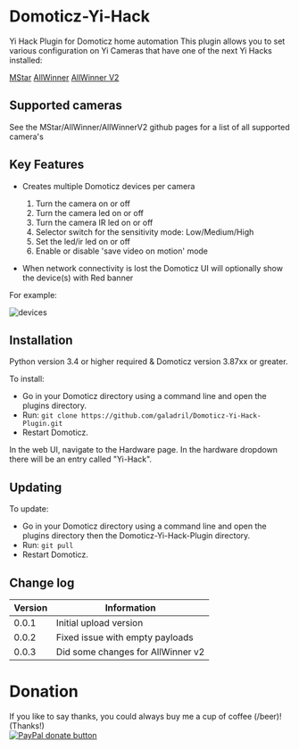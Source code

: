 
# Domoticz-Yi-Hack

Yi Hack Plugin for Domoticz home automation
This plugin allows you to set various configuration on Yi Cameras that have one of the next Yi Hacks installed:  

[MStar](https://github.com/roleoroleo/yi-hack-MStar/wiki/Web-services-description) 
[AllWinner](https://github.com/roleoroleo/yi-hack-Allwinner) 
[AllWinner V2](https://github.com/roleoroleo/yi-hack-Allwinner-v2)

## Supported cameras

See the MStar/AllWinner/AllWinnerV2 github pages for a list of all supported camera's 


## Key Features

* Creates multiple Domoticz devices per camera
  1. Turn the camera on or off
  2. Turn the camera led on or off 
  3. Turn the camera IR led on or off 
  4. Selector switch for the sensitivity mode: Low/Medium/High
  5. Set the led/ir led on or off
  6. Enable or disable 'save video on motion' mode
  
* When network connectivity is lost the Domoticz UI will optionally show the device(s) with Red banner

For example:

![devices](https://user-images.githubusercontent.com/14561640/87668218-0905ec80-c76c-11ea-9107-ff49395ffb00.png)


## Installation

Python version 3.4 or higher required & Domoticz version 3.87xx or greater.

To install:
* Go in your Domoticz directory using a command line and open the plugins directory.
* Run: ```git clone https://github.com/galadril/Domoticz-Yi-Hack-Plugin.git```
* Restart Domoticz.

In the web UI, navigate to the Hardware page.  In the hardware dropdown there will be an entry called "Yi-Hack".


## Updating

To update:
* Go in your Domoticz directory using a command line and open the plugins directory then the Domoticz-Yi-Hack-Plugin directory.
* Run: ```git pull```
* Restart Domoticz.


## Change log

| Version | Information |
| ----- | ---------- |
| 0.0.1 | Initial upload version |
| 0.0.2 | Fixed issue with empty payloads |
| 0.0.3 | Did some changes for AllWinner v2 |


# Donation

If you like to say thanks, you could always buy me a cup of coffee (/beer)!   
(Thanks!)  
[![PayPal donate button](https://img.shields.io/badge/paypal-donate-yellow.svg)](https://www.paypal.me/markheinis)
